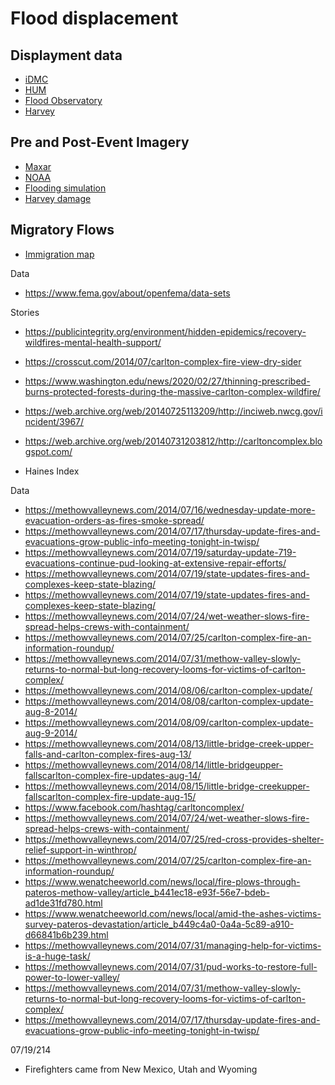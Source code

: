 # Flood displacement

## Displayment data

* [iDMC](https://www.internal-displacement.org/database/displacement-data)
* [HUM](https://data.humdata.org/dataset/idmc-idp-data-for-united-states-of-america)
* [Flood Observatory](http://floodobservatory.colorado.edu/archiveatlas/index.htm)
* [Harvey](https://stn.wim.usgs.gov/fev/#HarveyAug2017)

## Pre and Post-Event Imagery

* [Maxar](https://www.maxar.com/open-data/)
* [NOAA](https://storms.ngs.noaa.gov/)
* [Flooding simulation](https://www.symgeo.com/2020/11/19/flood-impact-visualization/)
* [Harvey damage](https://apps.texastribune.org/harvey-fema-damage-analysis/)

## Migratory Flows

* [Immigration map](http://metrocosm.com/global-immigration-map/)

Data

* https://www.fema.gov/about/openfema/data-sets


Stories

* https://publicintegrity.org/environment/hidden-epidemics/recovery-wildfires-mental-health-support/
* https://crosscut.com/2014/07/carlton-complex-fire-view-dry-sider
* https://www.washington.edu/news/2020/02/27/thinning-prescribed-burns-protected-forests-during-the-massive-carlton-complex-wildfire/
* https://web.archive.org/web/20140725113209/http://inciweb.nwcg.gov/incident/3967/
* https://web.archive.org/web/20140731203812/http://carltoncomplex.blogspot.com/


*  Haines Index 



Data

* https://methowvalleynews.com/2014/07/16/wednesday-update-more-evacuation-orders-as-fires-smoke-spread/
* https://methowvalleynews.com/2014/07/17/thursday-update-fires-and-evacuations-grow-public-info-meeting-tonight-in-twisp/
* https://methowvalleynews.com/2014/07/19/saturday-update-719-evacuations-continue-pud-looking-at-extensive-repair-efforts/
* https://methowvalleynews.com/2014/07/19/state-updates-fires-and-complexes-keep-state-blazing/
* https://methowvalleynews.com/2014/07/19/state-updates-fires-and-complexes-keep-state-blazing/
* https://methowvalleynews.com/2014/07/24/wet-weather-slows-fire-spread-helps-crews-with-containment/
* https://methowvalleynews.com/2014/07/25/carlton-complex-fire-an-information-roundup/
* https://methowvalleynews.com/2014/07/31/methow-valley-slowly-returns-to-normal-but-long-recovery-looms-for-victims-of-carlton-complex/
* https://methowvalleynews.com/2014/08/06/carlton-complex-update/
* https://methowvalleynews.com/2014/08/08/carlton-complex-update-aug-8-2014/
* https://methowvalleynews.com/2014/08/09/carlton-complex-update-aug-9-2014/
* https://methowvalleynews.com/2014/08/13/little-bridge-creek-upper-falls-and-carlton-complex-fires-aug-13/
* https://methowvalleynews.com/2014/08/14/little-bridgeupper-fallscarlton-complex-fire-updates-aug-14/
* https://methowvalleynews.com/2014/08/15/little-bridge-creekupper-fallscarlton-complex-fire-update-aug-15/
* https://www.facebook.com/hashtag/carltoncomplex/
* https://methowvalleynews.com/2014/07/24/wet-weather-slows-fire-spread-helps-crews-with-containment/
* https://methowvalleynews.com/2014/07/25/red-cross-provides-shelter-relief-support-in-winthrop/
* https://methowvalleynews.com/2014/07/25/carlton-complex-fire-an-information-roundup/
* https://www.wenatcheeworld.com/news/local/fire-plows-through-pateros-methow-valley/article_b441ec18-e93f-56e7-bdeb-ad1de31fd780.html
* https://www.wenatcheeworld.com/news/local/amid-the-ashes-victims-survey-pateros-devastation/article_b449c4a0-0a4a-5c89-a910-d66841b6b239.html
* https://methowvalleynews.com/2014/07/31/managing-help-for-victims-is-a-huge-task/
* https://methowvalleynews.com/2014/07/31/pud-works-to-restore-full-power-to-lower-valley/
* https://methowvalleynews.com/2014/07/31/methow-valley-slowly-returns-to-normal-but-long-recovery-looms-for-victims-of-carlton-complex/
* https://methowvalleynews.com/2014/07/17/thursday-update-fires-and-evacuations-grow-public-info-meeting-tonight-in-twisp/


07/19/214
* Firefighters came from New Mexico, Utah and Wyoming